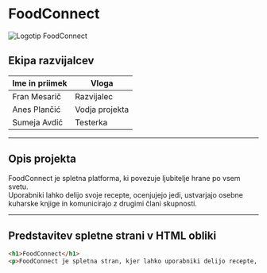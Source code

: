 # FoodConnect

![Logotip FoodConnect](https://img.freepik.com/premium-vector/kebab-logo-design-creative-idea-vintage-retro-style_393879-3535.jpg)

## Ekipa razvijalcev

| Ime in priimek   | Vloga            |
|------------------|------------------|
| Fran Mesarič     | Razvijalec       |
| Anes Plančić     | Vodja projekta   |
| Sumeja Avdić     | Testerka         |

---

## Opis projekta

FoodConnect je spletna platforma, ki povezuje ljubitelje hrane po vsem svetu.  
Uporabniki lahko delijo svoje recepte, ocenjujejo jedi, ustvarjajo osebne kuharske knjige in komunicirajo z drugimi člani skupnosti.

---

## Predstavitev spletne strani v HTML obliki

```html
<h1>FoodConnect</h1>
<p>FoodConnect je spletna stran, kjer lahko uporabniki delijo recepte, ocenjujejo jedi in odkrivajo nove kulinarične ideje.</p>
